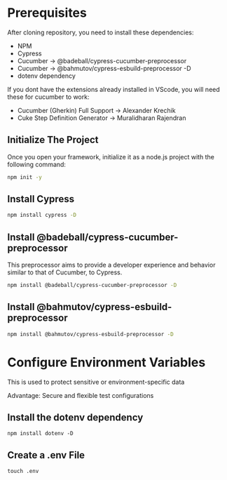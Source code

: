# Prerequisites

After cloning repository, you need to install these dependencies:
- NPM
- Cypress
- Cucumber -> @badeball/cypress-cucumber-preprocessor
- Cucumber -> @bahmutov/cypress-esbuild-preprocessor -D
- dotenv dependency 

If you dont have the extensions already installed in VScode, you will need these for cucumber to work:
- Cucumber (Gherkin) Full Support -> Alexander Krechik
- Cuke Step Definition Generator -> Muralidharan Rajendran

## Initialize The Project

Once you open your framework, initialize it as a node.js project with the following command:

```bash
npm init -y
```

## Install Cypress

```bash
npm install cypress -D
```

## Install @badeball/cypress-cucumber-preprocessor
This preprocessor aims to provide a developer experience and behavior similar to that of Cucumber, to Cypress.

```bash
npm install @badeball/cypress-cucumber-preprocessor -D
```

## Install @bahmutov/cypress-esbuild-preprocessor

```bash
npm install @bahmutov/cypress-esbuild-preprocessor -D
```

# Configure Environment Variables

This is used to protect sensitive or environment-specific data

Advantage: Secure and flexible test configurations

## Install the dotenv dependency

```
npm install dotenv -D
```

## Create a .env File

```
touch .env
```
